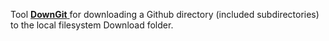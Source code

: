 Tool <a href="https://downgit.github.io/#/home"> **DownGit** </a> for downloading a Github directory (included subdirectories) to the local filesystem Download folder.




